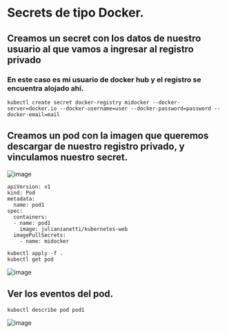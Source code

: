 # Secrets de tipo Docker.
## Creamos un secret con los datos de nuestro usuario al que vamos a ingresar al registro privado
### En este caso es mi usuario de docker hub y el registro se encuentra alojado ahi.
```
kubectl create secret docker-registry midocker --docker-server=docker.io --docker-username=user --docker-password=password --docker-email=mail
```

## Creamos un pod con la imagen que queremos descargar de nuestro registro privado, y vinculamos nuestro secret.
![image](https://github.com/user-attachments/assets/69b998b9-9975-4647-8aef-754cc4aa5d2d)
```
apiVersion: v1
kind: Pod
metadata:
  name: pod1
spec:
  containers:
  - name: pod1
    image: julianzanetti/kubernetes-web
  imagePullSecrets:
    - name: midocker
```
```
kubectl apply -f .
kubectl get pod
```
![image](https://github.com/user-attachments/assets/69a7170b-75de-40b5-be24-73921b10b778)

## Ver los eventos del pod.
```
kubectl describe pod pod1
```
![image](https://github.com/user-attachments/assets/7607dc83-fcba-469c-a6b7-712c5df6c138)
